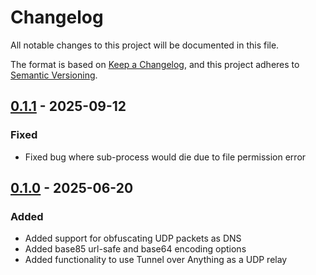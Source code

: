 # Changelog

All notable changes to this project will be documented in this file.

The format is based on [Keep a Changelog](https://keepachangelog.com/en/1.1.0/),
and this project adheres to [Semantic Versioning](https://semver.org/spec/v2.0.0.html).

## [0.1.1] - 2025-09-12

### Fixed

- Fixed bug where sub-process would die due to file permission error

## [0.1.0] - 2025-06-20

### Added

- Added support for obfuscating UDP packets as DNS
- Added base85 url-safe and base64 encoding options
- Added functionality to use Tunnel over Anything as a UDP relay 

[0.1.1]: https://github.com/androsh7/tunnel_over_anything/releases/tag/v0.1.1
[0.1.0]: https://github.com/androsh7/tunnel_over_anything/releases/tag/v0.1.0